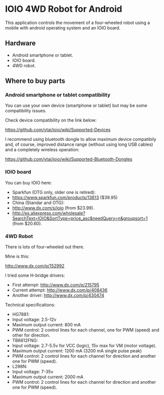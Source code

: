 # IOIO 4WD Robot for Android
This application controls the movement of a four-wheeled robot using a mobile with android operating system and an IOIO board.

## Hardware 
* Android smartphone or tablet.
* IOIO board.
* 4WD robot.

## Where to buy parts

### Android smartphone or tablet compatibility
You can use your own device (smartphone or tablet) but may be some compatibility issues.

Check device compatibility on the link below:

https://github.com/ytai/ioio/wiki/Supported-Devices

I recommend using bluetooth dongle to allow maximum device compatibily and, of course, improved distance range (without using long USB cables) and a completely wireless operation:

https://github.com/ytai/ioio/wiki/Supported-Bluetooth-Dongles

### IOIO board
You can buy IOIO here:

* Sparkfun (OTG only, older one is retired):
 * https://www.sparkfun.com/products/13613 ($39.95)
* China (Standar and OTG):
 * http://www.dx.com/s/ioio (from $23.99).
 * http://es.aliexpress.com/wholesale?SearchText=IOIO&SortType=price_asc&needQuery=n&groupsort=1 (from $20.60).

### 4WD Robot
There is lots of four-wheeled out there.

Mine is this:

http://www.dx.com/p/152992

I tried some H-bridge drivers:
* First attempt: http://www.dx.com/p/215795
* Current attempt: http://www.dx.com/p/408436
* Another driver: http://www.dx.com/p/430474

Technical specifications:
* HG7881:
 * Input voltage: 2.5-12v
 * Maximum output current: 800 mA
 * PWM control: 2 control lines for each channel, one for PWM (speed) and other for direction.
* TB6612FNG:
 * Input voltage: 2.7-5.5v for VCC (logic), 15v max for VM (motor voltage).
 * Maximum output current: 1200 mA (3200 mA single pulse peak)
 * PWM control: 2 control lines for each channel for direction and another one for PWM (speed).
* L298N:
 * Input voltage: 7-35v
 * Maximum output current: 2000 mA
 * PWM control: 2 control lines for each channel for direction and another one for PWM (speed).
